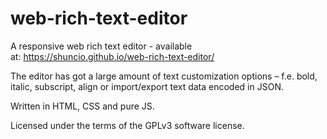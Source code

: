 # web-rich-text-editor
A responsive web rich text editor - available at: https://shuncio.github.io/web-rich-text-editor/

The editor has got a large amount of text customization options – f.e. bold, italic, subscript, align or import/export text data encoded in JSON.

Written in HTML, CSS and pure JS.

Licensed under the terms of the GPLv3 software license.
